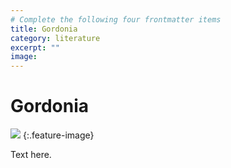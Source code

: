 ```yaml
---
# Complete the following four frontmatter items
title: Gordonia
category: literature
excerpt: ""
image: 
---
```


# Gordonia

![]({{site.baseurl}}/images/.jpg)
{:.feature-image}

Text here.

